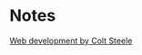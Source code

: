 # Notes

[Web development by Colt Steele](https://docs.google.com/document/d/1xIxiRI_pgUUl1wCng8P9LCWHntwsMh-v7dDyeatOCbc/edit)
